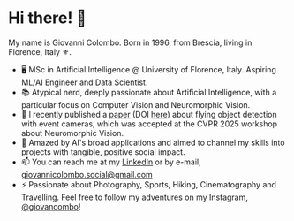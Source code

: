 # Hi there! 👋

My name is Giovanni Colombo. Born in 1996, from Brescia, living in Florence, Italy ⚜️.

- 🖥️ MSc in Artificial Intelligence @ University of Florence, Italy. Aspiring ML/AI Engineer and Data Scientist.
- 📚 Atypical nerd, deeply passionate about Artificial Intelligence, with a particular focus on Computer Vision and Neuromorphic Vision.
- 🔬 I recently published a [paper](https://github.com/giovancombo/giovancombo/blob/main/ev-flying%20paper.pdf) (DOI [here](https://arxiv.org/abs/2506.04048)) about flying object detection with event cameras, which was accepted at the CVPR 2025 workshop about Neuromorphic Vision.
- 🚀 Amazed by AI's broad applications and aimed to channel my skills into projects with tangible, positive social impact.
- 📫 You can reach me at my [LinkedIn](https://www.linkedin.com/in/aigiovancombo/) or by e-mail, giovannicolombo.social@gmail.com
- ⚡ Passionate about Photography, Sports, Hiking, Cinematography and Travelling. Feel free to follow my adventures on my Instagram, [@giovancombo](https://www.instagram.com/giovancombo/)!

